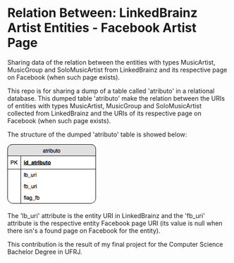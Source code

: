 # Relation Between: LinkedBrainz Artist Entities - Facebook Artist Page
Sharing data of the relation between the entities with types MusicArtist, MusicGroup and SoloMusicArtist from LinkedBrainz and its respective page on Facebook (when such page exists).

This repo is for sharing a dump of a table called 'atributo' in a relational database. This dumped table 'atributo' make the relation between the URIs of entities with types MusicArtist, MusicGroup and SoloMusicArtist collected from LinkedBrainz and the URIs of its respective page on Facebook (when such page exists).

The structure of the dumped 'atributo' table is showed below:

![Alt Structure of the dumped 'atributo' table](atributo.png)

The 'lb_uri' attribute is the entity URI in LinkedBrainz and the 'fb_uri' attribute is the respective entity Facebook page URI (its value is null when there isn's a found page on Facebook for the entity).

This contribution is the result of my final project for the Computer Science Bachelor Degree in UFRJ.
